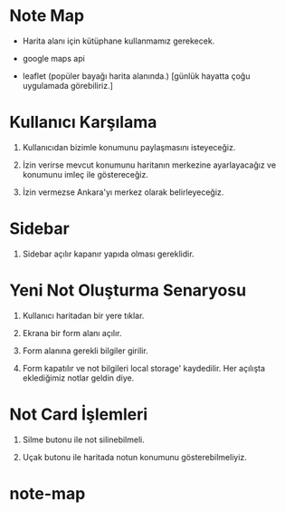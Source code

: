 # Note Map

- Harita alanı için kütüphane kullanmamız gerekecek.

- google maps api
- leaflet (popüler bayağı harita alanında.) [günlük hayatta çoğu uygulamada görebiliriz.]

# Kullanıcı Karşılama

1. Kullanıcıdan bizimle konumunu paylaşmasını isteyeceğiz.

2. İzin verirse mevcut konumunu haritanın merkezine ayarlayacağız ve konumunu imleç ile göstereceğiz.

3. İzin vermezse Ankara'yı merkez olarak belirleyeceğiz.

# Sidebar

1. Sidebar açılır kapanır yapıda olması gereklidir.

# Yeni Not Oluşturma Senaryosu

1. Kullanıcı haritadan bir yere tıklar.

2. Ekrana bir form alanı açılır.

3. Form alanına gerekli bilgiler girilir.

4. Form kapatılır ve not bilgileri local storage' kaydedilir. Her açılışta eklediğimiz notlar geldin diye.

# Not Card İşlemleri

1. Silme butonu ile not silinebilmeli.

2. Uçak butonu ile haritada notun konumunu gösterebilmeliyiz.
# note-map
